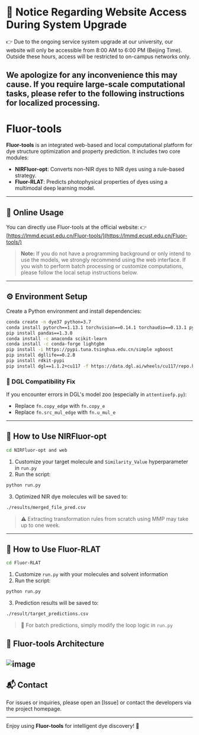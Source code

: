 # 🔗 Notice Regarding Website Access During System Upgrade
👉 Due to the ongoing service system upgrade at our university, our website will only be accessible from 8:00 AM to 6:00 PM (Beijing Time). Outside these hours, access will be restricted to on-campus networks only.

We apologize for any inconvenience this may cause. If you require large-scale computational tasks, please refer to the following instructions for localized processing.
---
# Fluor-tools

**Fluor-tools** is an integrated web-based and local computational platform for dye structure optimization and property prediction. It includes two core modules:

* **NIRFluor-opt**: Converts non-NIR dyes to NIR dyes using a rule-based strategy.
* **Fluor-RLAT**: Predicts photophysical properties of dyes using a multimodal deep learning model.

---

## 🔗 Online Usage

You can directly use Fluor-tools at the official website:
👉 [https://lmmd.ecust.edu.cn/Fluor-tools/](https://lmmd.ecust.edu.cn/Fluor-tools/)

> **Note:** If you do not have a programming background or only intend to use the models, we strongly recommend using the web interface. If you wish to perform batch processing or customize computations, please follow the local setup instructions below.

---

## ⚙️ Environment Setup

Create a Python environment and install dependencies:

```bash
conda create -n dye37 python=3.7
conda install pytorch==1.13.1 torchvision==0.14.1 torchaudio==0.13.1 pytorch-cuda=11.7 -c pytorch -c nvidia
pip install pandas==1.3.0
conda install -c anaconda scikit-learn
conda install -c conda-forge lightgbm
pip install -i https://pypi.tuna.tsinghua.edu.cn/simple xgboost
pip install dgllife==0.2.8
pip install rdkit-pypi
pip install dgl==1.1.2+cu117 -f https://data.dgl.ai/wheels/cu117/repo.html
```

### 🔧 DGL Compatibility Fix

If you encounter errors in DGL's model zoo (especially in `attentivefp.py`):

* Replace `fn.copy_edge` with `fn.copy_e`
* Replace `fn.src_mul_edge` with `fn.u_mul_e`

---

## 🚀 How to Use NIRFluor-opt

```bash
cd NIRFluor-opt and web
```

1. Customize your target molecule and `Similarity_Value` hyperparameter in `run.py`
2. Run the script:

```bash
python run.py
```

3. Optimized NIR dye molecules will be saved to:

```bash
./results/merged_file_pred.csv
```

> ⚠️ Extracting transformation rules from scratch using MMP may take up to one week.


---

## 🔮 How to Use Fluor-RLAT

```bash
cd Fluor-RLAT
```

1. Customize `run.py` with your molecules and solvent information
2. Run the script:

```bash
python run.py
```

3. Prediction results will be saved to:

```bash
./result/target_predictions.csv
```

> 🔁 For batch predictions, simply modify the loop logic in `run.py`

## 🧠 Fluor-tools Architecture

![image](https://github.com/wenxiang-Song/fluor_tools/blob/main/Figure1.png?raw=true)
---

## 📬 Contact

For issues or inquiries, please open an [Issue] or contact the developers via the project homepage.

---

Enjoy using **Fluor-tools** for intelligent dye discovery! 🌈

